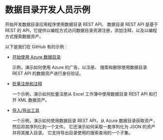 <properties
    pageTitle="数据目录开发人员示例 |Microsoft Azure"
    description="本文概述了数据目录 REST api 的可用的开发人员示例。"
    services="data-catalog"
    documentationCenter=""
    authors="spelluru"
    manager="jhubbard"
    editor=""
    tags=""/>
<tags
    ms.service="data-catalog"
    ms.devlang="NA"
    ms.topic="article"
    ms.tgt_pltfrm="NA"
    ms.workload="data-catalog"
    ms.date="09/06/2016"
    ms.author="spelluru"/>


# <a name="data-catalog-developer-samples"></a>数据目录开发人员示例
开始开发数据目录应用程序使用数据目录 REST API。 数据目录 REST API 是基于 REST 的 API，它提供以编程方式访问数据目录资源注册，添加注释，以及以编程方式搜索数据资产。

以下是我们在 GitHub 有的示例︰

- [开始使用 Azure 数据目录](https://azure.microsoft.com/documentation/samples/data-catalog-dotnet-get-started/)

  示例，演示如何使用 Azure 的广告，以注册、 搜索和删除使用数据目录 REST API 的数据资产进行身份验证。

- [批量注册和注释](https://azure.microsoft.com/documentation/samples/data-catalog-dotnet-excel-register-data-assets/)

  一个示例，演示如何批量注册从 Excel 工作簿中使用数据目录 REST API 和打开 XML 数据资产。

- [导入/导出工具](https://azure.microsoft.com/documentation/samples/data-catalog-dotnet-import-export/)

  一个示例，演示如何使用数据目录 REST API，从 Azure 数据目录获取资产，然后将其序列化到一个文件。 它还演示如何采取一套序列化为 JSON 的资产并将其推入目录。 它支持导出目录使用的搜索查询的一个子集。
